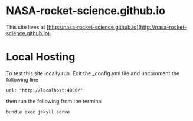 # NASA-rocket-science.github.io

This site lives at [http://nasa-rocket-science.github.io](http://nasa-rocket-science.github.io).

# Local Hosting

To test this site locally run. Edit the _config.yml file and uncomment the following line
   
    url: "http://localhost:4000/"

then run the following from the terminal

    bundle exec jekyll serve
